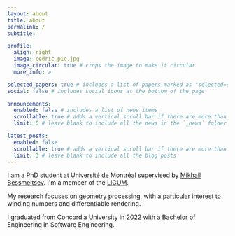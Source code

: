 ```yaml
---
layout: about
title: about
permalink: /
subtitle: 

profile:
  align: right
  image: cedric_pic.jpg
  image_circular: true # crops the image to make it circular
  more_info: >

selected_papers: true # includes a list of papers marked as "selected={true}"
social: false # includes social icons at the bottom of the page

announcements:
  enabled: false # includes a list of news items
  scrollable: true # adds a vertical scroll bar if there are more than 3 news items
  limit: 5 # leave blank to include all the news in the `_news` folder

latest_posts:
  enabled: false
  scrollable: true # adds a vertical scroll bar if there are more than 3 new posts items
  limit: 3 # leave blank to include all the blog posts
---
```


I am a PhD student at Université de Montréal supervised by <a href="https://www-labs.iro.umontreal.ca/~bmpix/">Mikhail Bessmeltsev</a>. I'm a member of the <a href="http://www.ligum.umontreal.ca/">LIGUM</a>.

My research focuses on geometry processing, with a particular interest to winding numbers and differentiable rendering.

I graduated from Concordia University in 2022 with a Bachelor of Engineering in Software Engineering.